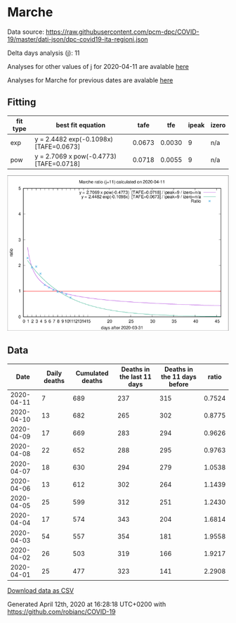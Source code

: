 # Marche

Data source: https://raw.githubusercontent.com/pcm-dpc/COVID-19/master/dati-json/dpc-covid19-ita-regioni.json

Delta days analysis (j): 11

Analyses for other values of j for 2020-04-11 are avalable [here](../README.md)

Analyses for Marche for previous dates are avalable [here](../../README.md)

## Fitting 
|fit type|best fit equation|tafe|tfe|ipeak|izero|
|-------|-----|--------|------|---|---|
|exp|y = 2.4482 exp(-0.1098x)  [TAFE=0.0673]|0.0673|0.0030|9|n/a|
|pow|y = 2.7069 x pow(-0.4773)  [TAFE=0.0718]|0.0718|0.0055|9|n/a|

![Plot](COVID-19_marche_j11_2020-04-11.png)

## Data
|Date|Daily deaths|Cumulated deaths|Deaths in the last 11 days|Deaths in the 11 days before|ratio|
|----|----------|-----------|-------|--------------------|-----|
|2020-04-11|7|689|237|315|0.7524|
|2020-04-10|13|682|265|302|0.8775|
|2020-04-09|17|669|283|294|0.9626|
|2020-04-08|22|652|288|295|0.9763|
|2020-04-07|18|630|294|279|1.0538|
|2020-04-06|13|612|302|264|1.1439|
|2020-04-05|25|599|312|251|1.2430|
|2020-04-04|17|574|343|204|1.6814|
|2020-04-03|54|557|354|181|1.9558|
|2020-04-02|26|503|319|166|1.9217|
|2020-04-01|25|477|323|141|2.2908|

[Download data as CSV](COVID-19_marche_j11_2020-04-11.csv)

Generated April 12th, 2020 at 16:28:18 UTC+0200 with https://github.com/robianc/COVID-19
